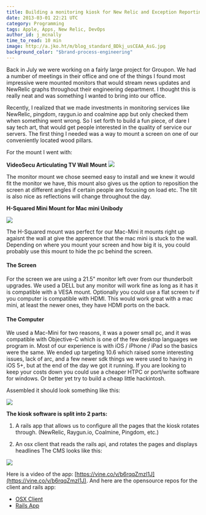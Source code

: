 ```yaml
---
title: Building a monitoring kiosk for New Relic and Exception Reporting
date: 2013-03-01 22:21 UTC
category: Programming
tags: Apple, Apps, New Relic, DevOps
author_id: j_mcnally
time_to_read: 10 min
image: http://a.jko.ht/m/blog_standard_BDkj_usCEAA_AsG.jpg
background_color: "$brand-process-engineering"
---
```


Back in July we were working on a fairly large project for Groupon. We had a number of meetings in their office and one of the things I found most impressive were mounted monitors that would stream news updates and NewRelic graphs throughout their engineering department. I thought this is really neat and was something I wanted to bring into our office. 

Recently, I realized that we made investments in monitoring services like NewRelic, pingdom, raygun.io and coalmine app but only checked them when something went wrong. So I set forth to build a fun piece, of dare I say tech art, that would get people interested in the quality of service our servers. The first thing I needed was a way to mount a screen on one of our conveniently located wood pillars.

For the mount I went with:

**VideoSecu Articulating TV Wall Mount**
![](http://cl.ly/ZicB/blog_standard_41IjOm84ZbL.jpg)

The monitor mount we chose seemed easy to install and we knew it would fit the monitor we have, this mount also gives us the option to reposition the screen at different angles if certain people are focusing on load etc. The tilt is also nice as reflections will change throughout the day.

**H-Squared Mini Mount for Mac mini Unibody**

![](http://a.jko.ht/m/blog_standard_71ut83UKu8L._AA1500_.jpg)

The H-Squared mount was perfect for our Mac-Mini it mounts right up agaisnt the wall at give the apperence that the mac mini is stuck to the wall. Depending on where you mount your screen and how big it is, you could probably use this mount to hide the pc behind the screen.

#### The Screen
For the screen we are using a 21.5" monitor left over from our thunderbolt upgrades. We used a DELL but any monitor will work fine as long as it has it is compatible with a VESA mount. Optionally you could use a flat screen tv if you computer is compatible with HDMI. This would work great with a mac mini, at least the newer ones, they have HDMI ports on the back. 

#### The Computer
We used a Mac-Mini for two reasons, it was a power small pc, and it was compatible with Objective-C which is one of the few desktop languages we program in. Most of our experience is with iOS / iPhone / iPad so the basics were the same. We ended up targeting 10.6 which raised some interesting issues, lack of arc, and a few newer sdk things we were used to having in iOS 5+, but at the end of the day we got it running. If you are looking to keep your costs down you could use a cheaper HTPC or port/write software for windows. Or better yet try to build a cheap little hackintosh.

Assembled it should look something like this:

![](http://a.jko.ht/m/blog_standard_BDkj_usCEAA_AsG.jpg)

**The kiosk software is split into 2 parts:**

1. A rails app that allows us to configure all the pages that the kiosk rotates through. (NewRelic, Raygun.io, Coalmine, Pingdom, etc.)

2. An osx client that reads the rails api, and rotates the pages and displays headlines
The CMS looks like this:

![](http://a.jko.ht/m/blog_standard_Screen_Shot_2013-02-22_at_1.52.46_AM.png)

Here is a video of the app: [https://vine.co/v/b6rqqZmzI1J](https://vine.co/v/b6rqqZmzI1J). And here are the opensource repos for the client and rails app:

- [OSX Client](https://github.com/j-mcnally/kohMonitor-osx)
- [Rails App](https://github.com/j-mcnally/kohMonitor-rails)
